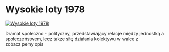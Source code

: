 Wysokie loty 1978 
=============
[![Wysokie loty 1978 ](http://vidos.pl/images/player.gif)](http://vidos.pl/wysokie-loty-1978)

 Dramat społeczno - polityczny, przedstawiający relacje między jednostką a społeczeństwem, lecz także siłę działania kolektywu w walce z zobacz pełny opis
